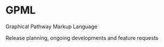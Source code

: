 # GPML
Graphical Pathway Markup Language

Release planning, ongoing developments and feature requests
